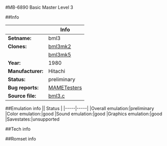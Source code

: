 #MB-6890 Basic Master Level 3

##Info

||Info|
|-----|-----|
|**Setname:**|bml3
|**Clones:**|[bml3mk2](bml3mk2.md)
||[bml3mk5](bml3mk5.md)
|**Year:**|1980
|**Manufacturer:**|Hitachi
|**Status:**|preliminary
|**Bug reports:**|[MAMETesters](http://mametesters.org/view_all_set.php?type=1&temporary=y&search=bml3.c)
|**Source file:**|[bml3.c](https://github.com/mamedev/mame/blob/master/src/mess/drivers/bml3.c)

##Emulation info
|| Status |
|-----|-----|
|Overall emulation:|preliminary
|Color emulation:|good
|Sound emulation:|good
|Graphics emulation:|good
|Savestates:|unsupported

##Tech info

##Romset info

<!--- START OF EDITED COMMENT DO NOT TOUCH TEXT ABOVE-->
